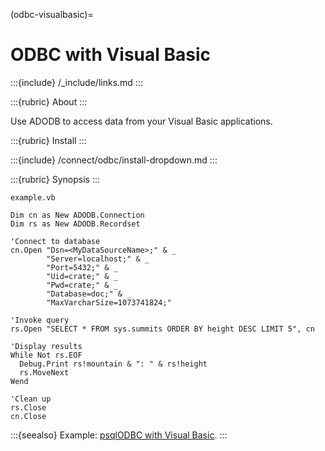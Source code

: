 (odbc-visualbasic)=

# ODBC with Visual Basic

:::{include} /_include/links.md
:::

:::{rubric} About
:::

Use ADODB to access data from your Visual Basic applications.

:::{rubric} Install
:::

:::{include} /connect/odbc/install-dropdown.md
:::

:::{rubric} Synopsis
:::

`example.vb`
```visualbasic
Dim cn as New ADODB.Connection
Dim rs as New ADODB.Recordset

'Connect to database
cn.Open "Dsn=<MyDataSourceName>;" & _
        "Server=localhost;" & _
        "Port=5432;" & _
        "Uid=crate;" & _
        "Pwd=crate;" & _
        "Database=doc;" & _
        "MaxVarcharSize=1073741824;"

'Invoke query
rs.Open "SELECT * FROM sys.summits ORDER BY height DESC LIMIT 5", cn

'Display results
While Not rs.EOF
  Debug.Print rs!mountain & ": " & rs!height
  rs.MoveNext
Wend

'Clean up
rs.Close
cn.Close
```

:::{seealso}
Example: [psqlODBC with Visual Basic].
:::


[psqlODBC with Visual Basic]: https://odbc.postgresql.org/howto-vb.html

